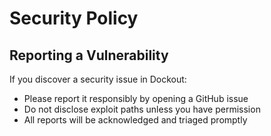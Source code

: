 # Security Policy

## Reporting a Vulnerability

If you discover a security issue in Dockout:

- Please report it responsibly by opening a GitHub issue
- Do not disclose exploit paths unless you have permission
- All reports will be acknowledged and triaged promptly
